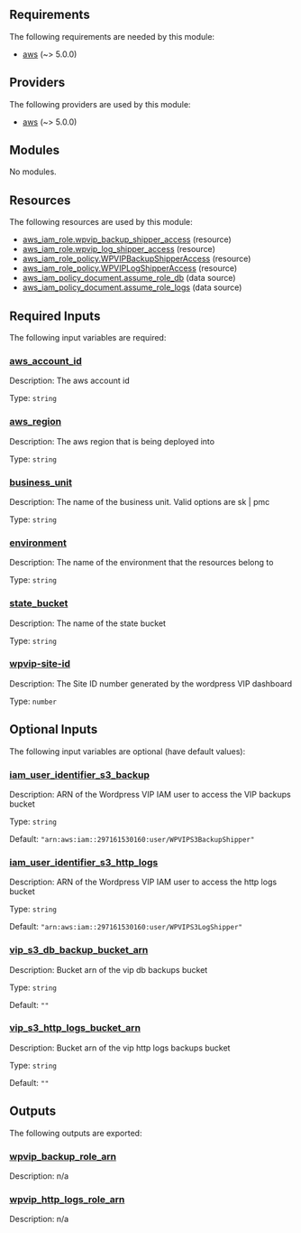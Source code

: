 ## Requirements

The following requirements are needed by this module:

- <a name="requirement_aws"></a> [aws](#requirement\_aws) (~> 5.0.0)

## Providers

The following providers are used by this module:

- <a name="provider_aws"></a> [aws](#provider\_aws) (~> 5.0.0)

## Modules

No modules.

## Resources

The following resources are used by this module:

- [aws_iam_role.wpvip_backup_shipper_access](https://registry.terraform.io/providers/hashicorp/aws/latest/docs/resources/iam_role) (resource)
- [aws_iam_role.wpvip_log_shipper_access](https://registry.terraform.io/providers/hashicorp/aws/latest/docs/resources/iam_role) (resource)
- [aws_iam_role_policy.WPVIPBackupShipperAccess](https://registry.terraform.io/providers/hashicorp/aws/latest/docs/resources/iam_role_policy) (resource)
- [aws_iam_role_policy.WPVIPLogShipperAccess](https://registry.terraform.io/providers/hashicorp/aws/latest/docs/resources/iam_role_policy) (resource)
- [aws_iam_policy_document.assume_role_db](https://registry.terraform.io/providers/hashicorp/aws/latest/docs/data-sources/iam_policy_document) (data source)
- [aws_iam_policy_document.assume_role_logs](https://registry.terraform.io/providers/hashicorp/aws/latest/docs/data-sources/iam_policy_document) (data source)

## Required Inputs

The following input variables are required:

### <a name="input_aws_account_id"></a> [aws\_account\_id](#input\_aws\_account\_id)

Description: The aws account id

Type: `string`

### <a name="input_aws_region"></a> [aws\_region](#input\_aws\_region)

Description: The aws region that is being deployed into

Type: `string`

### <a name="input_business_unit"></a> [business\_unit](#input\_business\_unit)

Description: The name of the business unit. Valid options are sk | pmc

Type: `string`

### <a name="input_environment"></a> [environment](#input\_environment)

Description: The name of the environment that the resources belong to

Type: `string`

### <a name="input_state_bucket"></a> [state\_bucket](#input\_state\_bucket)

Description: The name of the state bucket

Type: `string`

### <a name="input_wpvip-site-id"></a> [wpvip-site-id](#input\_wpvip-site-id)

Description: The Site ID number generated by the wordpress VIP dashboard

Type: `number`

## Optional Inputs

The following input variables are optional (have default values):

### <a name="input_iam_user_identifier_s3_backup"></a> [iam\_user\_identifier\_s3\_backup](#input\_iam\_user\_identifier\_s3\_backup)

Description: ARN of the Wordpress VIP IAM user to access the VIP backups bucket

Type: `string`

Default: `"arn:aws:iam::297161530160:user/WPVIPS3BackupShipper"`

### <a name="input_iam_user_identifier_s3_http_logs"></a> [iam\_user\_identifier\_s3\_http\_logs](#input\_iam\_user\_identifier\_s3\_http\_logs)

Description: ARN of the Wordpress VIP IAM user to access the http logs bucket

Type: `string`

Default: `"arn:aws:iam::297161530160:user/WPVIPS3LogShipper"`

### <a name="input_vip_s3_db_backup_bucket_arn"></a> [vip\_s3\_db\_backup\_bucket\_arn](#input\_vip\_s3\_db\_backup\_bucket\_arn)

Description: Bucket arn of the vip db backups bucket

Type: `string`

Default: `""`

### <a name="input_vip_s3_http_logs_bucket_arn"></a> [vip\_s3\_http\_logs\_bucket\_arn](#input\_vip\_s3\_http\_logs\_bucket\_arn)

Description: Bucket arn of the vip http logs backups bucket

Type: `string`

Default: `""`

## Outputs

The following outputs are exported:

### <a name="output_wpvip_backup_role_arn"></a> [wpvip\_backup\_role\_arn](#output\_wpvip\_backup\_role\_arn)

Description: n/a

### <a name="output_wpvip_http_logs_role_arn"></a> [wpvip\_http\_logs\_role\_arn](#output\_wpvip\_http\_logs\_role\_arn)

Description: n/a
